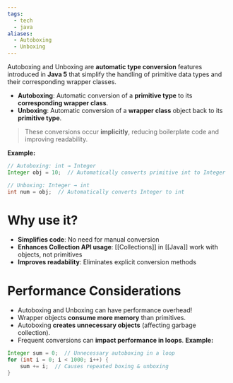 ```yaml
---
tags:
  - tech
  - java
aliases:
  - Autoboxing
  - Unboxing
---
```

Autoboxing and Unboxing are **automatic type conversion** features introduced in **Java 5** that simplify the handling of primitive data types and their corresponding wrapper classes.
- **Autoboxing**: Automatic conversion of a **primitive type** to its **corresponding wrapper class**.
- **Unboxing**: Automatic conversion of a **wrapper class** object back to its **primitive type**.
> These conversions occur **implicitly**, reducing boilerplate code and improving readability.

**Example:**
```java
// Autoboxing: int → Integer
Integer obj = 10;  // Automatically converts primitive int to Integer

// Unboxing: Integer → int
int num = obj;  // Automatically converts Integer to int
```

# Why use it?
- **Simplifies code**: No need for manual conversion
- **Enhances Collection API usage**: [[Collections]] in [[Java]] work with objects, not primitives
- **Improves readability**: Eliminates explicit conversion methods

# Performance Considerations
- Autoboxing and Unboxing can have performance overhead!
- Wrapper objects **consume more memory** than primitives.
- Autoboxing **creates unnecessary objects** (affecting garbage collection).
- Frequent conversions can **impact performance in loops**.
**Example:**
```java
Integer sum = 0;  // Unnecessary autoboxing in a loop
for (int i = 0; i < 1000; i++) {
    sum += i;  // Causes repeated boxing & unboxing
}
```
